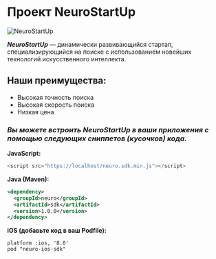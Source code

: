 #  Проект NeuroStartUp
![NeuroStartUp](https://i.imgur.com/IZORWiI.png)

 ***NeuroStartUp*** — динамически развивающийся стартап, специализирующийся на поиске с использованием новейших технологий искусственного интеллекта.
## **Наши преимущества:**
* Высокая точность поиска
* Высокая скорость поиска
* Низкая цена


### *Вы можете встроить NeuroStartUp в ваши приложения с помощью следующих сниппетов (кусочков) кода.*

**JavaScript:**
```javascript
<script src="https://localhost/neuro.sdk.min.js"></script>
```

**Java (Maven):**
```xml
<dependency>
  <groupId>neuro</groupId>
  <artifactId>sdk</artifactId>
  <version>1.0.0</version>
</dependency>
```

**iOS (добавьте код в ваш Podfile):**
```
platform :ios, '8.0'
pod "neuro-ios-sdk"
```
